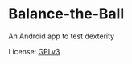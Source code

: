 # Balance-the-Ball
An Android app to test dexterity

License: [GPLv3](https://www.gnu.org/licenses/gpl-3.0.html)
